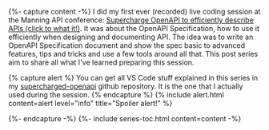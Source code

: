 {%- capture content -%}
I did my first ever (recorded) live coding session at the Manning API conference: [Supercharge OpenAPI to efficiently describe APIs (click to what it!)](/supercharge-openapi-to-efficiently-describe-apis/).
It was about the OpenAPI Specification, how to use it efficiently when designing and documenting API.
The idea was to write an OpenAPI Specification document and show the spec basic to advanced features, tips and tricks and use a few tools around all that.
This post series aim to share all what I've learned preparing this session.

{% capture alert %}
You can get all VS Code stuff explained in this series in my [supercharged-openapi](https://github.com/arno-di-loreto/supercharged-openapi) github repository.
It is the one that I actually used during the session.
{% endcapture %}
{% include alert.html content=alert level="info" title="Spoiler alert!" %}

{%- endcapture -%}
{%- include series-toc.html content=content -%}